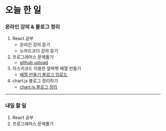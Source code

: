 # 오늘 한 일

### 온라인 강의 & 블로그 정리

1. React 공부
   - 온라인 강의 듣기
   - 노마드코더 강의 듣기
1. 프로그래머스 문제풀기
   - [github upload](https://github.com/youahleum/Programmers)
1. 아스키코드 이용한 알파벳 배열 만들기
   - [배열 만들기 블로그 업로드](https://dkfma6033.tistory.com/141)
1. chart.js 블로그 정리하기
   - [chart.js 블로그 정리](https://dkfma6033.tistory.com/140)

---

### 내일 할 일

1. React 공부
1. 프로그래머스 문제풀기
